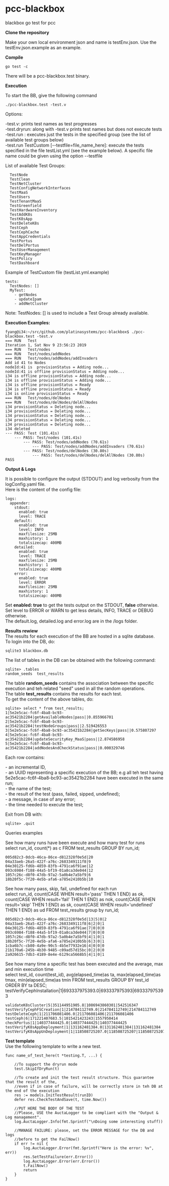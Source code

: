 # pcc-blackbox
blackbox go test for pcc

**Clone the repository**

Make your own local environment json and name is testEnv.json.  Use the testEnv.json.example as an example.

**Compile** 
```
go test -c
```
There will be a pcc-blackbox.test binary.  

**Execution**

To start the BB, give the following command
```
./pcc-blackbox.test -test.v 
```

Options:

\-test.v:  prints test names as test progresses  
\-test.dryrun:  along with \-test.v prints test names but does not execute tests  
\-test.run <name of test group>: executes just the tests in the specified group (see the list of available test groups below)  
\-test.run TestCustom [--testfile=file_name_here]: execute the tests specified in the file testList.yml (see the example below). A specific file name could be given using the option --testfile  

List of available Test Groups:
```
  TestNode 
  TestClean 
  TestNetCluster 
  TestConfigNetworkInterfaces 
  TestMaaS 
  TestUsers 
  TestTenantMaaS 
  TestGreenfield 
  TestHardwareInventory 
  TestAddK8s 
  TestK8sApp 
  TestDeleteK8s 
  TestCeph 
  TestCephCache 
  TestAppCredentials 
  TestPortus 
  TestDelPortus 
  TestUserManagement 
  TestKeyManager 
  TestPolicy 
  TestDashboard 
```

Example of TestCustom file (testList.yml.example)
```
tests:
  TestNodes: []
  MyTest:
    - getNodes
    - updateIpam
    - addNetCluster
```
Note: TestNodes: [] is used to include a Test Group already available.


**Execution Examples:**  
```
fyang@i34:~/src/github.com/platinasystems/pcc-blackbox$ ./pcc-blackbox.test -test.v
=== RUN   Test
Iteration 1, Sat Nov 9 23:56:23 2019
=== RUN   Test/nodes
=== RUN   Test/nodes/addNodes
=== RUN   Test/nodes/addNodes/addInvaders
Add id 41 to Nodes
nodeId:41 is  provisionStatus = Adding node...
nodeId:41 is offline provisionStatus = Adding node...
i34 is offline provisionStatus = Adding node...
i34 is offline provisionStatus = Adding node...
i34 is offline provisionStatus = Ready
i34 is offline provisionStatus = Ready
i34 is online provisionStatus = Ready
=== RUN   Test/nodes/delNodes
=== RUN   Test/nodes/delNodes/delAllNodes
i34 provisionStatus = Deleting node...
i34 provisionStatus = Deleting node...
i34 provisionStatus = Deleting node...
i34 provisionStatus = Deleting node...
i34 provisionStatus = Deleting node...
i34 deleted
--- PASS: Test (101.41s)
    --- PASS: Test/nodes (101.41s)
        --- PASS: Test/nodes/addNodes (70.61s)
            --- PASS: Test/nodes/addNodes/addInvaders (70.61s)
        --- PASS: Test/nodes/delNodes (30.80s)
            --- PASS: Test/nodes/delNodes/delAllNodes (30.80s)
PASS
```

**Output & Logs**  

It is possible to configure the output (STDOUT) and log verbosity from the logConfig.yaml file.  
Here is the content of the config file:
 
```
logs:
  appender:
    stdout:
      enabled: true
      level: TRACE
    default:
      enabled: true
      level: INFO
      maxfilesize: 25MB
      maxhistory: 1
      totalsizecap: 400MB
    detailed:
      enabled: true
      level: TRACE
      maxfilesize: 25MB
      maxhistory: 1
      totalsizecap: 400MB
    error:
      enabled: true
      level: ERROR
      maxfilesize: 25MB
      maxhistory: 1
      totalsizecap: 400MB
```
Set **enabled: true** to get the tests output on the STDOUT, **false** otherwise.  
Set level to ERROR or WARN to get less details, INFO, TRACE or DEBUG otherwise.  
The default.log, detailed.log and error.log are in the /logs folder.


**Results rewiew**  
The results for each execution of the BB are hosted in a sqlite database.   
To login into the DB, do:
```
sqlite3 blackbox.db
```
The list of tables in the DB can be obtained with the following command:
```
sqlite> .tables
random_seeds  test_results
```
The table **random_seeds** contains the association between the specific execution and teh related "seed" used in all the random operations.  
The table **test_results** contains the results for each test.  
To get the content of the above tables, do:
```
sqlite> select * from test_results;
1|5e2e5cac-fc6f-4ba8-bc93-ac35421b2284|getAvailableNodes|pass||0.855966701
2|5e2e5cac-fc6f-4ba8-bc93-ac35421b2284|testNodeGroups|pass||2.519426553
3|5e2e5cac-fc6f-4ba8-bc93-ac35421b2284|getSecKeys|pass||0.575807297
4|5e2e5cac-fc6f-4ba8-bc93-ac35421b2284|updateSecurityKey_MaaS|pass||2.874586958
5|5e2e5cac-fc6f-4ba8-bc93-ac35421b2284|addNodesAndCheckStatus|pass||0.000329746
```
Each row contains:

\- an incremental ID,  
\- an UUID representing a specific execution of the BB; e.g all teh test having 5e2e5cac-fc6f-4ba8-bc93-ac35421b2284 have been executed in the same run;  
\- the name of the test;  
\- the result of the test (pass, failed, sipped, undefined);  
\- a message, in case of any error;  
\- the time needed to execute the test;  

Exit from DB with:
```
sqlite> .quit
```


Queries examples  

See how many runs have been execute and how many test for runs  
select run_id, count(*) as c FROM test_results GROUP BY run_id;
```
005d82c3-0dcb-46ca-86ce-d812328f0e5d|20
04a33aeb-26a5-422f-a76c-2683349111f8|9
04e30125-fd6b-4859-83fb-4791ca6f91ae|12
093c6984-f188-44a5-bf19-01a8ca3de044|12
1057c26c-d8f0-47db-97a2-5a0b4e7a5bf9|6
18b20f5c-7f20-4e5b-afa6-a785e2410b5b|10
```
See how many pass, skip, fail, undefined for each run  
select run_id, count(CASE WHEN result='pass' THEN 1 END) as ok, count(CASE WHEN result='fail' THEN 1 END) as nok, count(CASE WHEN result='skip' THEN 1 END) as sk, count(CASE WHEN result='undefined' THEN 1 END) as ud FROM test_results group by run_id;
```
005d82c3-0dcb-46ca-86ce-d812328f0e5d|13|5|0|2
04a33aeb-26a5-422f-a76c-2683349111f8|6|2|0|1
04e30125-fd6b-4859-83fb-4791ca6f91ae|7|0|0|0
093c6984-f188-44a5-bf19-01a8ca3de044|7|0|0|0
1057c26c-d8f0-47db-97a2-5a0b4e7a5bf9|4|1|0|1
18b20f5c-7f20-4e5b-afa6-a785e2410b5b|6|3|0|1
1cba6b7c-cb80-4a9e-90c5-4b5e77932e16|4|0|0|0
21b170a6-245b-4b30-9485-c09ad57d15bc|0|2|0|0
2a926615-7db3-4189-8e4e-6129ca5668b5|4|1|0|1
```
See how many time a specific test has been executed and the average, max and min execution time  
select test_id, count(test_id), avg(elapsed_time)as ta, max(elapsed_time)as tmax, min(elapsed_time)as tmin FROM test_results GROUP BY test_id ORDER BY ta DESC;
testVerifyCephInstallation|1|693337975393.0|693337975393|693337975393
```
validateK8sCluster|5|351144951905.8|1086943860301|542516347
testVerifyCephFSCreation|1|214784112749.0|214784112749|214784112749
testDeleteCeph|1|211706081406.0|211706081406|211706081406
testCeph|6|171221407683.5|1015421423243|1557950414
checkPortus|1|140377444425.0|140377444425|140377444425
testVerifyK8sAppDeployment|1|131162481384.0|131162481384|131162481384
testVerifyK8sAppUnDeployment|1|118508725207.0|118508725207|118508725207
```

**Test template**  
Use the following template to write a new test.

```
func name_of_test_here(t *testing.T, ...) {
	
	//To support the dryrun mode
	test.SkipIfDryRun(t)
    
    //To create and init the test result structure. This guarantee that the result of the, 
    //even if in case of failure, will be correctly store in teh DB at the end of the execution
	res := models.InitTestResult(runID)
	defer res.CheckTestAndSave(t, time.Now())

	//PUT HERE THE BODY OF THE TEST
	//Please, USE the AuctaLogger to be compliant with the "Output & Log management".
    log.AuctaLogger.Info(fmt.Sprintf("\nDoing some interesting stuff))
    
    //MANAGE FAILURE: please, set the ERROR MESSAGE for the DB and logs 
    //before to get the FailNow()
	if err != nil {
		log.AuctaLogger.Error(fmt.Sprintf("Here is the error: %v", err))
		res.SetTestFailure(err.Error())
		log.AuctaLogger.Error(err.Error())
		t.FailNow()
		return
	}
}
```
